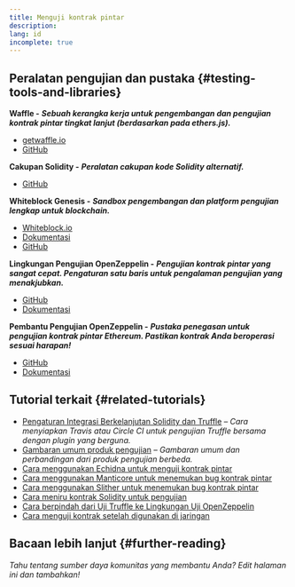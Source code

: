 ```yaml
---
title: Menguji kontrak pintar
description:
lang: id
incomplete: true
---
```


## Peralatan pengujian dan pustaka {#testing-tools-and-libraries}

**Waffle -** **_Sebuah kerangka kerja untuk pengembangan dan pengujian kontrak pintar tingkat lanjut (berdasarkan pada ethers.js)._**

- [getwaffle.io](https://getwaffle.io/)
- [GitHub](https://github.com/EthWorks/Waffle)

**Cakupan Solidity -** **_Peralatan cakupan kode Solidity alternatif._**

- [GitHub](https://github.com/sc-forks/solidity-coverage)

**Whiteblock Genesis -** **_Sandbox pengembangan dan platform pengujian lengkap untuk blockchain._**

- [Whiteblock.io](https://whiteblock.io)
- [Dokumentasi](https://docs.whiteblock.io)
- [GitHub](https://github.com/whiteblock/genesis)

**Lingkungan Pengujian OpenZeppelin -** **_Pengujian kontrak pintar yang sangat cepat. Pengaturan satu baris untuk pengalaman pengujian yang menakjubkan._**

- [GitHub](https://github.com/OpenZeppelin/openzeppelin-test-environment)
- [Dokumentasi](https://docs.openzeppelin.com/test-environment/)

**Pembantu Pengujian OpenZeppelin -** **_Pustaka penegasan untuk pengujian kontrak pintar Ethereum. Pastikan kontrak Anda beroperasi sesuai harapan!_**

- [GitHub](https://github.com/OpenZeppelin/openzeppelin-test-helpers)
- [Dokumentasi](https://docs.openzeppelin.com/test-helpers)

## Tutorial terkait {#related-tutorials}

- [Pengaturan Integrasi Berkelanjutan Solidity dan Truffle](/developers/tutorials/solidity-and-truffle-continuous-integration-setup/) _– Cara menyiapkan Travis atau Circle CI untuk pengujian Truffle bersama dengan plugin yang berguna._
- [Gambaran umum produk pengujian](/developers/tutorials/guide-to-smart-contract-security-tools/) _– Gambaran umum dan perbandingan dari produk pengujian berbeda._
- [Cara menggunakan Echidna untuk menguji kontrak pintar](/developers/tutorials/how-to-use-echidna-to-test-smart-contracts/)
- [Cara menggunakan Manticore untuk menemukan bug kontrak pintar](/developers/tutorials/how-to-use-manticor-to-find-smart-contract-bugs/)
- [Cara menggunakan Slither untuk menemukan bug kontrak pintar](/developers/tutorials/how-to-use-slither-to-find-smart-contract-bugs/)
- [Cara meniru kontrak Solidity untuk pengujian](/developers/tutorials/how-to-mock-solidity-contracts-for-testing/)
- [Cara berpindah dari Uji Truffle ke Lingkungan Uji OpenZeppelin](https://docs.openzeppelin.com/test-environment/0.1/migrating-from-truffle)
- [Cara menguji kontrak setelah digunakan di jaringan](https://fulldecent.blogspot.com/2019/04/testing-deployed-ethereum-contracts.html)

## Bacaan lebih lanjut {#further-reading}

_Tahu tentang sumber daya komunitas yang membantu Anda? Edit halaman ini dan tambahkan!_
